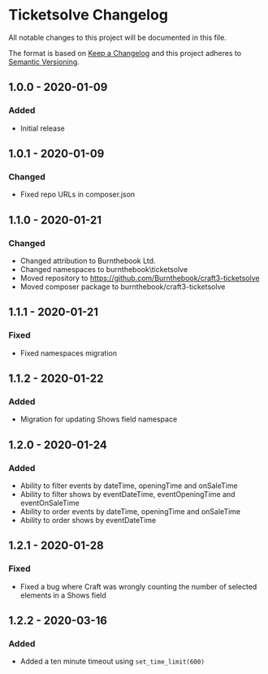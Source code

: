 # Ticketsolve Changelog

All notable changes to this project will be documented in this file.

The format is based on [Keep a Changelog](http://keepachangelog.com/) and this project adheres to [Semantic Versioning](http://semver.org/).

## 1.0.0 - 2020-01-09
### Added
- Initial release

## 1.0.1 - 2020-01-09
### Changed
- Fixed repo URLs in composer.json

## 1.1.0 - 2020-01-21
### Changed
- Changed attribution to Burnthebook Ltd.
- Changed namespaces to burnthebook\ticketsolve
- Moved repository to https://github.com/Burnthebook/craft3-ticketsolve
- Moved composer package to burnthebook/craft3-ticketsolve

## 1.1.1 - 2020-01-21
### Fixed
- Fixed namespaces migration

## 1.1.2 - 2020-01-22
### Added
- Migration for updating Shows field namespace

## 1.2.0 - 2020-01-24
### Added
- Ability to filter events by dateTime, openingTime and onSaleTime
- Ability to filter shows by eventDateTime, eventOpeningTime and eventOnSaleTime
- Ability to order events by dateTime, openingTime and onSaleTime
- Ability to order shows by eventDateTime

## 1.2.1 - 2020-01-28
### Fixed
- Fixed a bug where Craft was wrongly counting the number of selected elements in a Shows field

## 1.2.2 - 2020-03-16
### Added
- Added a ten minute timeout using `set_time_limit(600)`
